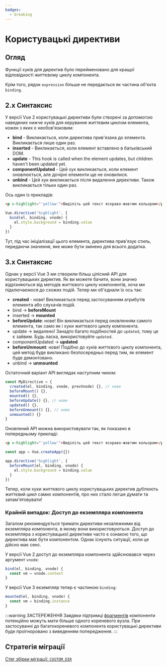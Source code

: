 ```yaml
---
badges:
  - breaking
---
```


# Користувацькі директиви <MigrationBadges :badges="$frontmatter.badges" />

## Огляд

Функції хуків для директив було перейменовано для кращої відповідності життєвому циклу компонента.

Крім того, рядок `expression` більше не передається як частина об'єкта `binding`.

## 2.x Синтаксис

У версії Vue 2 користувацькі директиви були створені за допомогою наведених нижче хуків для керування життєвим циклом елемента, кожен з яких є необов'язковим:

- **bind** - Викликається, коли директива прив'язана до елемента. Викликається лише один раз.
- **inserted** - Викликається, коли елемент вставлено в батьківський DOM.
- **update** - This hook is called when the element updates, but children haven't been updated yet.
- **componentUpdated** - Цей хук викликається, коли елемент оновлюється, але дочірні елементи ще не оновилися.
- **unbind** - Цей хук викликається після видалення директиви. Також викликається тільки один раз.

Ось один із прикладів:

```html
<p v-highlight="'yellow'">Виділіть цей текст яскраво-жовтим кольором</p>
```

```js
Vue.directive('highlight', {
  bind(el, binding, vnode) {
    el.style.background = binding.value
  }
})
```

Тут, під час ініціалізації цього елемента, директива прив'язує стиль, передаючи значення, яке може бути змінено для всього додатка.

## 3.x Синтаксис

Однак у версії Vue 3 ми створили більш цілісний API для користувацьких директив. Як ви можете бачити, вони значно відрізняються від методів життєвого циклу компонентів, хоча ми підключаємося до схожих подій. Тепер ми об'єднали їх ось так:

- **created** - нове! Викликається перед застосуванням атрибутів елемента або слухачів подій.
- bind → **beforeMount**
- inserted → **mounted**
- **beforeUpdate**: нове! Він викликається перед оновленням самого елемента, так само як і хуки життєвого циклу компонента.
- update → видалено! Занадто багато подібностей до `updated`, тому це є зайвим. Будь ласка, використовуйте `updated`.
- componentUpdated → **updated**
- **beforeUnmount**: нове! Подібно до хуків життєвого циклу компонента, цей метод буде викликано безпосередньо перед тим, як елемент буде демонтовано.
- unbind -> **unmounted**

Остаточний варіант API виглядає наступним чином:

```js
const MyDirective = {
  created(el, binding, vnode, prevVnode) {}, // нове
  beforeMount() {},
  mounted() {},
  beforeUpdate() {}, // нове
  updated() {},
  beforeUnmount() {}, // нове
  unmounted() {}
}
```

Оновлений API можна використовувати так, як показано в попередньому прикладі:

```html
<p v-highlight="'yellow'">Виділіть цей текст яскраво-жовтим кольором</p>
```

```js
const app = Vue.createApp({})

app.directive('highlight', {
  beforeMount(el, binding, vnode) {
    el.style.background = binding.value
  }
})
```

Тепер, коли хуки життєвого циклу користувацьких директив дублюють життєвий цикл самих компонентів, про них стало легше думати та запам'ятовувати!

### Крайній випадок: Доступ до екземпляра компонента

Загалом рекомендується тримати директиви незалежними від екземпляра компонента, в якому вони використовуються. Доступ до екземпляра з користувацької директиви часто є ознакою того, що директива має бути компонентом. Однак існують ситуації, коли це дійсно має сенс.

У версії Vue 2 доступ до екземпляра компонента здійснювався через аргумент `vnode`:

```js
bind(el, binding, vnode) {
  const vm = vnode.context
}
```

У версії Vue 3 екземпляр тепер є частиною `binding`:

```js
mounted(el, binding, vnode) {
  const vm = binding.instance
}
```

:::warning ЗАСТЕРЕЖЕННЯ
Завдяки підтримці [фрагментів](../new/fragments.html#overview) компоненти потенційно можуть мати більше одного кореневого вузла. При застосуванні до багатокореневого компонента користувацькі директиви буде проігноровано з виведенням попередження.
:::

## Стратегія міграції

[Стяг збірки міграції: `CUSTOM_DIR`](../migration-build.html#compat-configuration)
